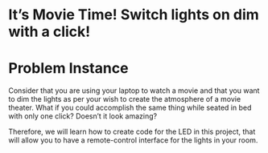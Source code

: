 # It’s Movie Time! Switch lights on dim with a click!

# Problem Instance
Consider that you are using your laptop to watch a movie and that you want to dim the lights as per your wish to create the atmosphere of a movie theater. What if you could accomplish the same thing while seated in bed with only one click? Doesn’t it look amazing?

Therefore, we will learn how to create code for the LED in this project, that will allow you to have a remote-control interface for the lights in your room.
